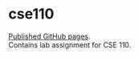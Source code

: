 # cse110  
[Published GitHub pages](https://ouyangca.github.io/cse110/).  
Contains lab assignment for CSE 110.
